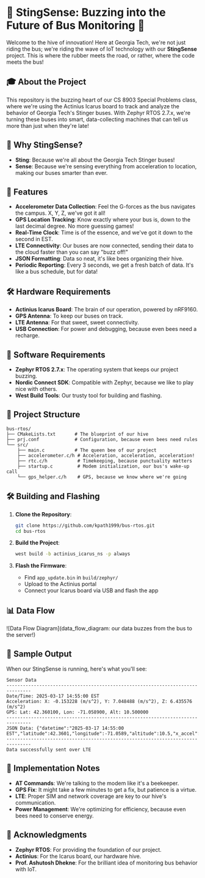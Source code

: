# 🐝 **StingSense: Buzzing into the Future of Bus Monitoring** 🐝

Welcome to the hive of innovation! Here at Georgia Tech, we're not just riding the bus; we're riding the wave of IoT technology with our **StingSense** project. This is where the rubber meets the road, or rather, where the code meets the bus!

## 🎓 **About the Project**

This repository is the buzzing heart of our CS 8903 Special Problems class, where we're using the Actinius Icarus board to track and analyze the behavior of Georgia Tech's Stinger buses. With Zephyr RTOS 2.7.x, we're turning these buses into smart, data-collecting machines that can tell us more than just when they're late!

## 🌟 **Why StingSense?**

- **Sting**: Because we're all about the Georgia Tech Stinger buses!
- **Sense**: Because we're sensing everything from acceleration to location, making our buses smarter than ever.

## 🚀 **Features**

- **Accelerometer Data Collection**: Feel the G-forces as the bus navigates the campus. X, Y, Z, we've got it all!
- **GPS Location Tracking**: Know exactly where your bus is, down to the last decimal degree. No more guessing games!
- **Real-Time Clock**: Time is of the essence, and we've got it down to the second in EST.
- **LTE Connectivity**: Our buses are now connected, sending their data to the cloud faster than you can say "buzz off!"
- **JSON Formatting**: Data so neat, it's like bees organizing their hive.
- **Periodic Reporting**: Every 3 seconds, we get a fresh batch of data. It's like a bus schedule, but for data!

## 🛠️ **Hardware Requirements**

- **Actinius Icarus Board**: The brain of our operation, powered by nRF9160.
- **GPS Antenna**: To keep our buses on track.
- **LTE Antenna**: For that sweet, sweet connectivity.
- **USB Connection**: For power and debugging, because even bees need a recharge.

## 💾 **Software Requirements**

- **Zephyr RTOS 2.7.x**: The operating system that keeps our project buzzing.
- **Nordic Connect SDK**: Compatible with Zephyr, because we like to play nice with others.
- **West Build Tools**: Our trusty tool for building and flashing.

## 📂 **Project Structure**

```plaintext
bus-rtos/
├── CMakeLists.txt       # The blueprint of our hive
├── prj.conf             # Configuration, because even bees need rules
└── src/
    ├── main.c           # The queen bee of our project
    ├── accelerometer.c/h # Acceleration, acceleration, acceleration!
    ├── rtc.c/h           # Timekeeping, because punctuality matters
    ├── startup.c         # Modem initialization, our bus's wake-up call
    └── gps_helper.c/h    # GPS, because we know where we're going
```

## 🛠️ **Building and Flashing**

1. **Clone the Repository**: 
   ```bash
   git clone https://github.com/kpath1999/bus-rtos.git
   cd bus-rtos
   ```

2. **Build the Project**: 
   ```bash
   west build -b actinius_icarus_ns -p always
   ```

3. **Flash the Firmware**: 
   - Find `app_update.bin` in `build/zephyr/`
   - Upload to the Actinius portal
   - Connect your Icarus board via USB and flash the app

## 📊 **Data Flow**

![Data Flow Diagram](data_flow_diagram: our data buzzes from the bus to the server!)

## 📝 **Sample Output**

When our StingSense is running, here's what you'll see:

```
Sensor Data
-------------------------------------------------------------------------------
Date/Time: 2025-03-17 14:55:00 EST
Acceleration: X: -0.153228 (m/s^2), Y: 7.048488 (m/s^2), Z: 6.435576 (m/s^2)
GPS: Lat: 42.360100, Lon: -71.058900, Alt: 10.500000
-------------------------------------------------------------------------------
JSON Data: {"datetime":"2025-03-17 14:55:00 EST","latitude":42.3601,"longitude":-71.0589,"altitude":10.5,"x_accel":-0.153228,"y_accel":7.048488,"z_accel":6.435576}
-------------------------------------------------------------------------------
Data successfully sent over LTE
```

## 📝 **Implementation Notes**

- **AT Commands**: We're talking to the modem like it's a beekeeper.
- **GPS Fix**: It might take a few minutes to get a fix, but patience is a virtue.
- **LTE**: Proper SIM and network coverage are key to our hive's communication.
- **Power Management**: We're optimizing for efficiency, because even bees need to conserve energy.

## 🙏 **Acknowledgments**

- **Zephyr RTOS**: For providing the foundation of our project.
- **Actinius**: For the Icarus board, our hardware hive.
- **Prof. Ashutosh Dhekne**: For the brilliant idea of monitoring bus behavior with IoT.